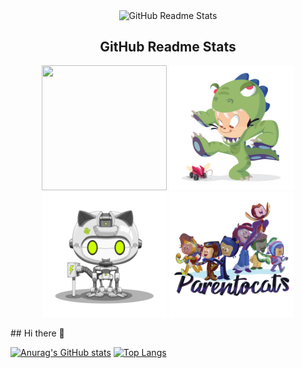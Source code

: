 <p align="center">
 <img width="100px" src="https://res.cloudinary.com/anuraghazra/image/upload/v1594908242/logo_ccswme.svg" align="center" alt="GitHub Readme Stats" />
 <h2 align="center">GitHub Readme Stats</h2>
</p>

<p align="center">
<a href="https://octodex.github.com/nuxtocat/"><img src="https://github.com/guanhaijie/guanhaijie/blob/main/picture/NUX_Octodex.gif" height="200px" width="200px"></a>
<a href="https://octodex.github.com/dinotocat/"><img src="https://github.com/guanhaijie/guanhaijie/blob/main/picture/dinotocat.png" height="200px" width="200px"></a>
<a href="https://octodex.github.com/droidtocat/"><img src="https://github.com/guanhaijie/guanhaijie/blob/main/picture/droidtocat.png" height="200px" width="200px"></a>
<a href="https://octodex.github.com/parentocats/"><img src="https://github.com/guanhaijie/guanhaijie/blob/main/picture/parentocats.png" height="200px" width="200px"></a>
</p>
## Hi there 👋


[![Anurag's GitHub stats](https://github-readme-stats.vercel.app/api?username=guanhaijie&show_icons=true&theme=tokyonight)](https://github.com/anuraghazra/github-readme-stats)
[![Top Langs](https://github-readme-stats.vercel.app/api/top-langs/?username=guanhaijie&layout=compact&hide_progress=true)](https://github.com/anuraghazra/github-readme-stats)


<!--
**guanhaijie/guanhaijie** is a ✨ _special_ ✨ repository because its `README.md` (this file) appears on your GitHub profile.

Here are some ideas to get you started:

- 🔭 I’m currently working on ...
- 🌱 I’m currently learning ...
- 👯 I’m looking to collaborate on ...
- 🤔 I’m looking for help with ...
- 💬 Ask me about ...
- 📫 How to reach me: ...
- 😄 Pronouns: ...
- ⚡ Fun fact: ...
-->
